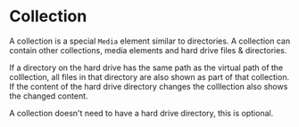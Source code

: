 # Collection

A collection is a special `Media` element similar to directories. A collection can contain other collections, media elements and hard drive files & directories.

If a directory on the hard drive has the same path as the virtual path of the colllection, all files in that directory are also shown as part of that collection. If the content of the hard drive directory changes the colllection also shows the changed content.

A collection doesn't need to have a hard drive directory, this is optional.
